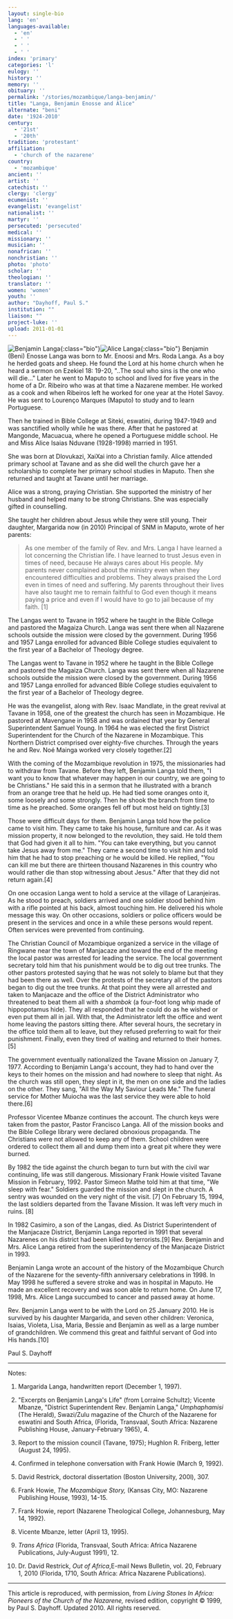 ```yaml
---
layout: single-bio
lang: 'en'
languages-available:
  - 'en'
  - ' '
  - ' '
  - ' '
index: 'primary'
categories: 'l'
eulogy: ''
history: ''
memory: ''
obituary: ''
permalink: '/stories/mozambique/langa-benjamin/'
title: "Langa, Benjamin Enosse and Alice"
alternate: "beni"
date: '1924-2010'
century:
  - '21st'
  - '20th'
tradition: 'protestant'
affiliation:
  - 'church of the nazarene'
country:
  - 'mozambique'
ancient: ''
artist: ''
catechist: ''
clergy: 'clergy'
ecumenist: ''
evangelist: 'evangelist'
nationalist: ''
martyr: ''
persecuted: 'persecuted'
medical: ''
missionary: ''
musician: ''
nonafrican: ''
nonchristian: ''
photo: 'photo'
scholar: ''
theologian: ''
translator: ''
women: 'women'
youth: ''
author: "Dayhoff, Paul S."
institution: ""
liaison: ""
project-luke: ''
upload: 2011-01-01
---
```


![Benjamin Langa](/images/bio-pics/mozambique/langa-benjamin/langa-benjamin.jpg){:class="bio"}![Alice Langa](/images/bio-pics/mozambique/langa-benjamin/langa-alice.jpg){:class="bio"} Benjamin (Beni) Enosse Langa was born to Mr. Enoosi and Mrs. Roda Langa. As a boy he herded goats and sheep. He found the Lord at his home church when he heard a sermon on Ezekiel 18: 19-20, "..The soul who sins is the one who will die..."  Later he went to Maputo to school and lived for five years in the home of a Dr. Ribeiro who was at that time a Nazarene member. He worked as a cook and when Ribeiros left he worked for one year at the Hotel Savoy. He was sent to Louren&ccedil;o Marques (Maputo) to study and to learn Portuguese.

Then he trained in Bible College at Siteki, eswatini, during 1947-1949 and was sanctified wholly while he was there. After that he pastored at Mangonde, Macuacua, where he opened a Portuguese middle school.  He and Miss Alice Isaias Nduvane (1928-1998) married in 1951.

She was born at Dlovukazi, XaiXai into a Christian family. Alice attended primary school at Tavane and as she did well the church gave her a scholarship to complete her primary school studies in Maputo. Then she returned and taught at Tavane until her marriage.

Alice was a strong, praying Christian. She supported the ministry of her husband and helped many to be strong Christians. She was especially gifted in counselling.

She taught her children about Jesus while they were still young. Their daughter, Margarida now (in 2010) Principal of SNM in Maputo, wrote of her parents:

> As one member of the family of Rev. and Mrs. Langa I have learned a lot concerning the Christian life. I have learned to trust Jesus even in times of need, because He always cares about His people. My parents never complained about the ministry even when they encountered difficulties and problems. They always praised the Lord even in times of need and suffering. My parents throughout their lives have also taught me to remain faithful to God even though it means paying a price and even if I would have to go to jail because of my faith. [1]

The Langas went to Tavane in 1952 where he taught in the Bible College and pastored the Magaiza Church. Langa was sent there when all Nazarene schools outside the mission were closed by the government. During 1956 and 1957 Langa enrolled for advanced Bible College studies equivalent to the first year of a Bachelor of Theology degree.

The Langas went to Tavane in 1952 where he taught in the Bible College and pastored the Magaiza Church. Langa was sent there when all Nazarene schools outside the mission were closed by the government. During 1956 and 1957 Langa enrolled for advanced Bible College studies equivalent to the first year of a Bachelor of Theology degree.

He was the evangelist, along with Rev. Isaac Mandlate, in the great revival at Tavane in 1958, one of the greatest the church has seen in Mozambique. He pastored at Mavengane in 1958 and was ordained that year by General Superintendent Samuel Young. In 1964 he was elected the first District Superintendent for the Church of the Nazarene in Mozambique. This Northern District comprised over eighty-five churches. Through the years he and Rev. Noé Mainga worked very closely together.[2]

With the coming of the Mozambique revolution in 1975, the missionaries had to withdraw from Tavane. Before they left, Benjamin Langa told them, "I want you to know that whatever may happen in our country, we are going to be Christians." He said this in a sermon that he illustrated with a branch from an orange tree that he held up. He had tied some oranges onto it, some loosely and some strongly. Then he shook the branch from time to time as he preached. Some oranges fell off but most held on tightly.[3]

Those were difficult days for them. Benjamin Langa told how the police came to visit him. They came to take his house, furniture and car. As it was mission property, it now belonged to the revolution, they said. He told them that God had given it all to him. "You can take everything, but you cannot take Jesus away from me." They came a second time to visit him and told him that he had to stop preaching or he would be killed. He replied, "You can kill me but there are thirteen thousand Nazarenes in this country who would rather die than stop witnessing about Jesus." After that they did not return again.[4]

On one occasion Langa went to hold a service at the village of Laranjeiras.  As he stood to preach, soldiers arrived and one soldier stood behind him with a rifle pointed at his back, almost touching him.  He delivered his whole message this way.  On other occasions, soldiers or police officers would be present in the services and once in a while these persons would repent.  Often services were prevented from continuing.

The Christian Council of Mozambique organized a service in the village of Ringwane near the town of  Manjacaze and toward the end of the meeting the local pastor was arrested for leading the service.  The local government secretary told him that his punishment would be to dig out tree trunks.  The other pastors protested saying that he was not solely to blame but that they had been there as well.  Over the protests of the secretary all of the pastors began to dig out the tree trunks.  At that point they were all arrested and taken to Manjacaze and the office of the District Administrator who threatened to beat them all with a *shambok* (a four-foot long whip made of hippopotamus hide).  They all responded that he could do as he wished or even put them all in jail.  With that, the Administrator left the office and went home leaving the pastors sitting there.  After several hours, the secretary in the office told them all to leave, but they refused preferring to wait for their punishment.  Finally, even they tired of waiting and returned to their homes.[5]

The government eventually nationalized the Tavane Mission on January 7, 1977.  According to Benjamin Langa's account, they had to hand over the keys to their homes on the mission and had nowhere to sleep that night.  As the church was still open, they slept in it, the men on one side and the ladies on the other.  They sang, "All the Way My Saviour Leads Me."  The funeral service for Mother Muiocha was the last service they were able to hold there.[6]

Professor Vicentee Mbanze continues the account.  The church keys were taken from the pastor, Pastor Francisco Langa.  All of the mission books and the Bible College library were declared obnoxious propaganda.  The Christians were not allowed to keep any of them.  School children were ordered to collect them all and dump them into a great pit where they were burned.

By 1982 the tide against the church began to turn but with the civil war continuing, life was still dangerous. Missionary Frank Howie visited Tavane Mission in February, 1992. Pastor Simeon Mathe told him at that time, "We sleep with fear." Soldiers guarded the mission and slept in the church. A sentry was wounded on the very night of the visit. [7]  On February 15, 1994, the last soldiers departed from the Tavane Mission. It was left very much in ruins. [8]

In 1982 Casimiro, a son of the Langas, died. As District Superintendent of the Manjacaze District, Benjamin Langa reported in 1991 that several Nazarenes on his district had been killed by terrorists.[9]  Rev. Benjamin and Mrs. Alice Langa retired from the superintendency of the Manjacaze District in 1993.

Benjamin Langa wrote an account of the history of the Mozambique Church of the Nazarene for the seventy-fifth anniversary celebrations in 1998. In May 1998 he suffered a severe stroke and was in hospital in Maputo. He made an excellent recovery and was soon able to return home. On June 17, 1998, Mrs. Alice Langa succumbed to cancer and passed away at home.

Rev. Benjamin Langa went to be with the Lord on 25 January 2010.   He is survived by his daughter Margarida, and seven other children: Veronica, Isaias, Violeta, Lisa, Maria, Bessie and Benjamin as well as a large number of grandchildren.  We commend this great and faithful servant of God into His hands.[10]

Paul S. Dayhoff

---

Notes:

1. Margarida Langa, handwritten report (December 1, 1997).

2. "Excerpts on Benjamin Langa's Life" (from Lorraine Schultz); Vicente Mbanze, "District Superintendent Rev. Benjamin Langa," *Umphaphamisi* (The Herald), Swazi/Zulu magazine of the Church of the Nazarene for eswatini and South Africa, (Florida, Transvaal, South Africa: Nazarene Publishing House, January-February 1965), 4.

3. Report to the mission council (Tavane, 1975); Hughlon R. Friberg, letter (August 24, 1995).

4. Confirmed in telephone conversation with Frank Howie (March 9, 1992).

5. David Restrick, doctoral dissertation (Boston University, 200l), 307.

6. Frank Howie, *The Mozambique Story,* (Kansas City, MO: Nazarene Publishing House, 1993), 14-15.

7. Frank Howie, report (Nazarene Theological College, Johannesburg, May 14, 1992).

8. Vicente Mbanze, letter (April 13, 1995).

9. *Trans Africa* (Florida, Transvaal, South Africa: Africa Nazarene Publications, July-August 1991), 12.
10. Dr. David Restrick, *Out of Africa*,E-mail News Bulletin, vol. 20, February 1, 2010 (Florida, 1710, South Africa: Africa Nazarene Publications).

---

This article is reproduced, with permission, from *Living Stones In Africa: Pioneers of the Church of the Nazarene,* revised edition, copyright &copy; 1999, by Paul S. Dayhoff. Updated 2010. All rights reserved.
